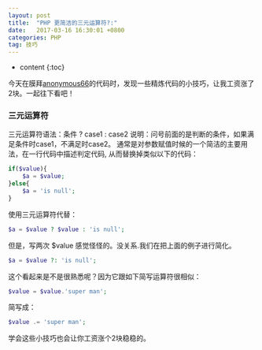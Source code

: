 ```yaml
---
layout: post
title:  "PHP 更简洁的三元运算符?:"
date:   2017-03-16 16:30:01 +0800
categories: PHP
tag: 技巧
---
```


* content
{:toc}

今天在膜拜[anonymous66](http://www.jianshu.com/u/2189bfc372e7)的代码时，发现一些精炼代码的小技巧，让我工资涨了2块。一起往下看吧！


### 三元运算符

三元运算符语法：条件 ? case1 : case2 说明：问号前面的是判断的条件，如果满足条件时case1，不满足时case2。
通常是对参数赋值时候的一个简洁的主要用法，在一行代码中描述判定代码, 从而替换掉类似以下的代码：

```PHP
if($value){
	$a = $value;
}else{
	$a = 'is null';
}

```

使用三元运算符代替：

```PHP
$a = $value ? $value : 'is null';

```

但是，写两次 $value 感觉怪怪的。没关系.我们在把上面的例子进行简化。

```PHP
$a = $value ?: 'is null';

```

这个看起来是不是很熟悉呢？因为它跟如下简写运算符很相似：

```PHP
$value = $value.'super man';

```

简写成：

```PHP
$value .= 'super man';

```

学会这些小技巧也会让你工资涨个2块稳稳的。